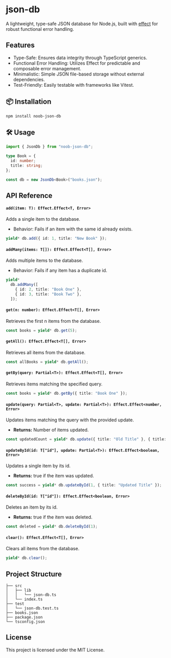 # json-db

A lightweight, type-safe JSON database for Node.js, built with [effect](https://effect.website/) for robust functional error handling.

## Features

- Type-Safe: Ensures data integrity through TypeScript generics.
- Functional Error Handling: Utilizes Effect for predictable and composable error management.
- Minimalistic: Simple JSON file-based storage without external dependencies.
- Test-Friendly: Easily testable with frameworks like Vitest.

## 📦 Installation

```shell
npm install noob-json-db
```

## 🛠️ Usage

```ts
import { JsonDb } from "noob-json-db";

type Book = {
  id: number;
  title: string;
};

const db = new JsonDb<Book>("books.json");
```

## API Reference

#### `add(item: T): Effect.Effect<T, Error>`

Adds a single item to the database.

- Behavior: Fails if an item with the same id already exists.

```ts
yield* db.add({ id: 1, title: "New Book" });
```

#### `addMany(items: T[]): Effect.Effect<T[], Error>`

Adds multiple items to the database.

- Behavior: Fails if any item has a duplicate id.

```ts
yield*
  db.addMany([
    { id: 2, title: "Book One" },
    { id: 3, title: "Book Two" },
  ]);
```

#### `get(n: number): Effect.Effect<T[], Error>`

Retrieves the first n items from the database.

```ts
const books = yield* db.get(5);
```

#### `getAll(): Effect.Effect<T[], Error>`

Retrieves all items from the database.

```ts
const allBooks = yield* db.getAll();
```

#### `getBy(query: Partial<T>): Effect.Effect<T[], Error>`

Retrieves items matching the specified query.

```ts
const books = yield* db.getBy({ title: "Book One" });
```

#### `update(query: Partial<T>, update: Partial<T>): Effect.Effect<number, Error>`

Updates items matching the query with the provided update.

- **Returns:** Number of items updated.

```ts
const updatedCount = yield* db.update({ title: "Old Title" }, { title: "New Title" });
```

#### `updateById(id: T["id"], update: Partial<T>): Effect.Effect<boolean, Error>`

Updates a single item by its id.

- **Returns:** true if the item was updated.

```ts
const success = yield* db.updateById(1, { title: "Updated Title" });
```

#### `deleteById(id: T["id"]): Effect.Effect<boolean, Error>`

Deletes an item by its id.

- **Returns:** true if the item was deleted.

```ts
const deleted = yield* db.deleteById(1);
```

#### `clear(): Effect.Effect<T[], Error>`

Clears all items from the database.

```ts
yield* db.clear();
```

## Project Structure

```
├── src
│   ├── lib
│   │   └── json-db.ts
│   └── index.ts
├── test
│   └── json-db.test.ts
├── books.json
├── package.json
└── tsconfig.json
```

## License

This project is licensed under the MIT License.
